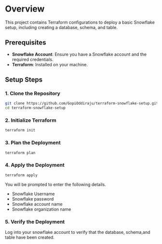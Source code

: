 # Overview

This project contains Terraform configurations to deploy a basic Snowflake setup, including creating a database, schema, and table. 

## Prerequisites

- **Snowflake Account**: Ensure you have a Snowflake account and the required credentials.
- **Terraform**: Installed on your machine.


## Setup Steps

### 1. Clone the Repository

```bash
git clone https://github.com/GopiOddiraju/terraform-snowflake-setup.git
cd terraform-snowflake-setup
```


### 2. Initialize Terraform
```bash
terraform init
```

### 3. Plan the Deployment
```bash
terraform plan
```

### 4. Apply the Deployment
```bash
terraform apply
```

You will be prompted to enter the following details.
- Snowflake Username
- Snowflake password
- Snowflake account name
- Snowflake organization name


### 5. Verify the Deployment

Log into your snowflake account to verify that the database, schema,and table have been created.